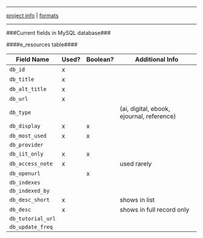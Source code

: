 ___
[project info](README.md) |  [formats](formats.md)
___

###Current fields in MySQL database###

####e_resources table####

Field Name | Used? | Boolean? | Additional Info
--- | --- | --- | ---
`db_id` | x | |
`db_title` | x | |
`db_alt_title` | x | |
`db_url` | x | |
`db_type` | | | (ai, digital, ebook, ejournal, reference)
`db_display` | x | x |
`db_most_used` | x | x | 
`db_provider` | | |
`db_iit_only` | x | x |
`db_access_note` | x | | used rarely
`db_openurl` | | x |
`db_indexes` | | |
`db_indexed_by` | | |
`db_desc_short` | x | | shows in list
`db_desc` | x | | shows in full record only
`db_tutorial_url` | | |
`db_update_freq` | | |




